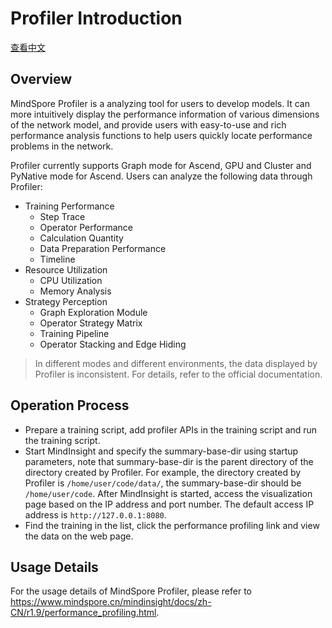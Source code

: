 # Profiler Introduction

[查看中文](./README_CN.md)

## Overview

MindSpore Profiler is a analyzing tool for users to develop models. It can more intuitively display the performance information of various dimensions of the network model, and provide users with easy-to-use and rich performance analysis functions to help users quickly locate performance problems in the network.

Profiler currently supports Graph mode for Ascend, GPU and Cluster and PyNative mode for Ascend. Users can analyze the following data through Profiler:

- Training Performance
    - Step Trace
    - Operator Performance
    - Calculation Quantity
    - Data Preparation Performance
    - Timeline
- Resource Utilization
    - CPU Utilization
    - Memory Analysis
- Strategy Perception
    - Graph Exploration Module
    - Operator Strategy Matrix
    - Training Pipeline
    - Operator Stacking and Edge Hiding

> In different modes and different environments, the data displayed by Profiler is inconsistent. For details, refer to the official documentation.

## Operation Process

- Prepare a training script, add profiler APIs in the training script
  and run the training script.
- Start MindInsight and specify the summary-base-dir using startup
  parameters, note that summary-base-dir is the parent directory of the
  directory created by Profiler. For example, the directory created by
  Profiler is ``/home/user/code/data/``, the summary-base-dir should be
  ``/home/user/code``. After MindInsight is started, access the
  visualization page based on the IP address and port number. The
  default access IP address is ``http://127.0.0.1:8080``.
- Find the training in the list, click the performance profiling link
  and view the data on the web page.

## Usage Details

For the usage details of MindSpore Profiler, please refer to <https://www.mindspore.cn/mindinsight/docs/zh-CN/r1.9/performance_profiling.html>.
